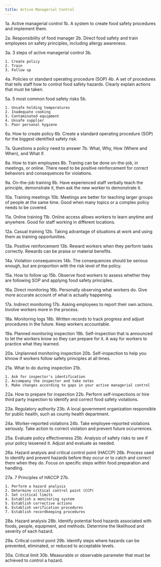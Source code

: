 ```yaml
---
title: Active Managerial Control
---
```


1a. Active managerial control
1b. A system to create food safety procedures and implement them.

2a. Responsibility of food manager
2b. Direct food safety and train employees on safety principles, including allergy awareness.

3a. 3 steps of active managerial control
3b.
```
1. Create policy
2. Train
3. Follow up
```

4a. Policies or standard operating procedure (SOP)
4b. A set of procedures that tells staff how to control food safety hazards. Clearly explain actions that must be taken.

5a. 5 most common food safety risks
5b.
```
1. Unsafe holding temperatures
2. Inadequate cooking
3. Contaminated equipment
4. Unsafe supplier
5. Poor personal hygiene
```

6a. How to create policy
6b. Create a standard operating procedure (SOP) for the biggest identified safety risk.

7a. Questions a policy need to answer
7b. What, Why, How (Where and When), and What if.

8a. How to train employees
8b. Traning can be done on-the-job, in meetings, or online. There need to be positive reinforcement for correct behaviors and consequences for violations.

9a. On-the-job training
9b. Have experienced staff verbally teach the principle, demonstrate it, then ask the new worker to demonstrate it.

10a. Training meetings
10b. Meetings are better for teaching larger groups of people at the same time. Good when many topics or a complex policy needs to be covered.

11a. Online training
11b. Online access allows workers to learn anytime and anywhere. Good for staff working in different locations.

12a. Casual training
12b. Taking advantage of situations at work and using them as training opportunities.

13a. Positive reinforcement
13b. Reward workers when they perform tasks correctly. Rewards can be praise or material benefits.

14a. Violation consequences
14b. The consequences should be serious enough, but are proportion with the risk level of the policy.

15a. How to follow up
15b. Observe food workers to assess whether they are following SOP and applying food safety principles.

16a. Direct monitoring
16b. Personally observing what workers do. Give more accurate account of what is actually happening.

17a. Indirect monitoring
17b. Asking employees to report their own actions. Involve workers more in the process.

18a. Monitoring logs
18b. Written records to track progress and adjust procedures in the future. Keep workers accountable.

19a. Planned monitoring inspection
19b. Self-inspection that is announced to let the workers know so they can prepare for it. A way for workers to practice what they learned.

20a. Unplanned monitoring inspection
20b. Self-inspection to help you khnow if workers follow safety principles at all times.

21a. What to do during inspection
21b.
```
1. Ask for inspector's identification
2. Accompany the inspector and take notes
3. Make changes according to gaps in your active managerial control
```

22a. How to prepare for inspection
22b. Perform self-inspections or hire third party inspection to identify and correct food safety violations.

23a. Regulatory authority
23b. A local government organization responsible for public health, such as county health department.

24a. Worker-reported violations
24b. Take employee-reported violations seriously. Take action to correct violation and prevent future occurrences.

25a. Evaluate policy effectiveness
25b. Analysis of safety risks to see if your policy lessened it. Adjust and evaluate as needed.

26a. Hazard analysis and critical control point (HACCP)
26b. Process used to identify and prevent hazards before they occur or to catch and correct them when they do. Focus on specific steps within food preparation and handling.

27a. 7 Principles of HACCP
27b.
```
1. Perform a hazard analysis
2. Determine critical control point (CCP)
3. Set critical limits
4. Establish a monitoring system
5. Establish corrective actions
6. Establish verification procedures
7. Establish recordkeeping procedures
```

28a. Hazard analysis
28b. Identify potential food hazards associated with foods, people, equipment, and methods. Determine the likelihood and severity of each hazard.

29a. Critical control point
29b. Identify steps where hazards can be prevented, eliminated, or reduced to acceptable levels.

30a. Critical limit
30b. Measurable or observable parameter that must be achieved to control a hazard.